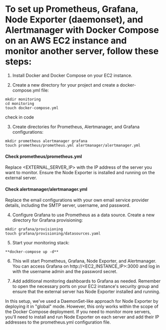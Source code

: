 # To set up Prometheus, Grafana, Node Exporter (daemonset), and Alertmanager with Docker Compose on an AWS EC2 instance and monitor another server, follow these steps:

1. Install Docker and Docker Compose on your EC2 instance.

2. Create a new directory for your project and create a docker-compose.yml file:
```
mkdir monitoring
cd monitoring
touch docker-compose.yml
```
check in code 

3. Create directories for Prometheus, Alertmanager, and Grafana configurations:

```
mkdir prometheus alertmanager grafana
touch prometheus/prometheus.yml alertmanager/alertmanager.yml
```

#### Check prometheus/prometheus.yml ####

Replace <EXTERNAL_SERVER_IP> with the IP address of the server you want to monitor. Ensure the Node Exporter is installed and running on the external server.

####  Check alertmanager/alertmanager.yml ####
Replace the email configurations with your own email service provider details, including the SMTP server, username, and password.

4. Configure Grafana to use Prometheus as a data source. Create a new directory for Grafana provisioning:
```
mkdir grafana/provisioning
touch grafana/provisioning/datasources.yaml

```
5. Start your monitoring stack:
```
**docker-compose up -d**
```
6. This will start Prometheus, Grafana, Node Exporter, and Alertmanager. You can access Grafana on http://<EC2_INSTANCE_IP>:3000 and log in with the username admin and the password secret.

7. Add additional monitoring dashboards to Grafana as needed.
Remember to open the necessary ports on your EC2 instance's security group and ensure that the external server has Node Exporter installed and running.

In this setup, we've used a DaemonSet-like approach for Node Exporter by deploying it in "global" mode. However, this only works within the scope of the Docker Compose deployment. If you need to monitor more servers, you'll need to install and run Node Exporter on each server and add their IP addresses to the prometheus.yml configuration file.